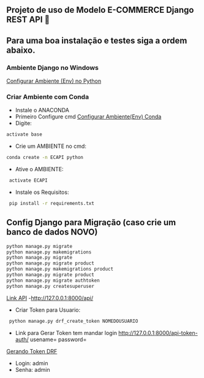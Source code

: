## **Projeto de uso de Modelo E-COMMERCE Django REST API** :snake:

## Para uma boa instalação e testes siga a ordem abaixo.

### Ambiente Django no Windows

[Configurar Ambiente (Env) no Python](https://uoa-eresearch.github.io/eresearch-cookbook/recipe/2014/11/26/python-virtual-env/)

### Criar Ambiente com Conda
- Instale o ANACONDA 
- Primeiro Configure cmd [Configurar Ambiente(Env) Conda](https://docs.conda.io/projects/conda/en/latest/user-guide/tasks/manage-environments.html)
- Digite: 
```bash
activate base
```
- Crie um AMBIENTE no cmd: 
```bash
conda create -n ECAPI python
```
- Ative o AMBIENTE:
```bash
 activate ECAPI
 ```
- Instale os Requisitos:
```bash
 pip install -r requirements.txt
 ```
## Config Django para Migração (caso crie um banco de dados NOVO)
```bash
python manage.py migrate
python manage.py makemigrations
python manage.py migrate
python manage.py migrate product
python manage.py makemigrations product
python manage.py migrate product
python manage.py migrate authtoken
python manage.py createsuperuser
```
[Link API](http://127.0.0.1:8000/api/)
-http://127.0.0.1:8000/api/

- Criar Token para Usuario:
```bash
 python manage.py drf_create_token NOMEDOUSUARIO
 ```
 - Link para Gerar Token tem mandar login
 http://127.0.0.1:8000/api-token-auth/ usename=  password=

 [Gerando Token DRF](https://www.django-rest-framework.org/api-guide/authentication/#generating-tokens)

- Login: admin
- Senha: admin
